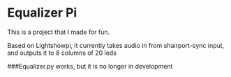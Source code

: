 # Equalizer Pi
This is a project that I made for fun.

Based on Lightshowpi, it currently takes audio in from shairport-sync input, and outputs it to 8 columns of 20 leds

###Equalizer.py works, but it is no longer in development